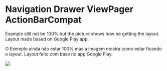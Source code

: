 Navigation Drawer ViewPager ActionBarCompat
===========================================

Example still not be 100% but the picture shows how be getting the layout.
Layout made ​​based on Google Play app.

O Exemplo ainda não estar 100% mas a imagem mostra como estar ficando o layout.
Layout feito com base no app Google Play.

<img src="https://raw.githubusercontent.com/rudsonlive/Navigation-Drawer-ViewPager-ActionBarCompat/master/Navigation.png"> </img>

